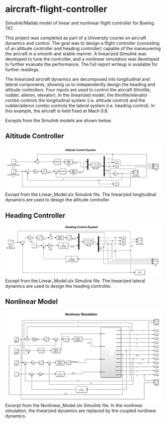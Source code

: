 # aircraft-flight-controller
Simulink/Matlab model of linear and nonlinear flight controller for Boeing 747.

This project was completed as part of a University course on aircraft dynamics and control. The goal was to design a flight controller (consisting of an altitude controller and heading controller) capable of the maneuvering the aircraft in a smooth and stable manner. A linearized Simulink was developed to tune the controller, and a nonlinear simulation was developed to further evaluate the performance. The full report writeup is available for further readings.

The linearized aircraft dynamics are decomposed into longitudinal and lateral components, allowing us to independently design the heading and altitude controllers. Four inputs are used to control the aircraft (throttle, rudder, aileron, elevator). In the linearized model, the throttle/elevator combo controls the longitudinal system (i.e. altitude control) and the rudder/aileron combo controls the lateral system (i.e. heading control). In this example, the aircraft is held fixed at Mach 0.8.

Excepts from the Simulink models are shown below.

## Altitude Controller
![Altitude Controller](/img/altitude_controller.JPG)
Except from the Linear_Model.slx Simulink file. The linearized longitudinal dynamics are used to design the altitude controller.


## Heading Controller
![Heading Controller](/img/heading_controller.JPG)
Except from the Linear_Model.slx Simulink file. The linearized lateral dynamics are used to design the heading controller.


## Nonlinear Model
![Nonlinear Model](/img/nonlinear_sim.JPG)
Excerpt from the Nonlinear_Model.slx Simulink file. In the nonlinear simulation, the linearized dynamics are replaced by the coupled nonlinear dynamics.


